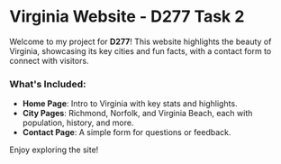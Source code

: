 # Virginia Website - D277 Task 2

Welcome to my project for **D277**! This website highlights the beauty of Virginia, showcasing its key cities and fun facts, with a contact form to connect with visitors.

### What's Included:
- **Home Page**: Intro to Virginia with key stats and highlights.
- **City Pages**: Richmond, Norfolk, and Virginia Beach, each with population, history, and more.
- **Contact Page**: A simple form for questions or feedback.

Enjoy exploring the site!
